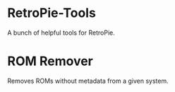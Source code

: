 # RetroPie-Tools
A bunch of helpful tools for RetroPie.

# ROM Remover
Removes ROMs without metadata from a given system.
